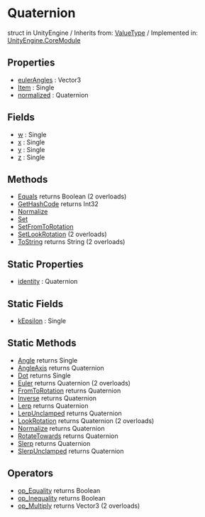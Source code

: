 # Quaternion
struct in UnityEngine
 / Inherits from: <a href="https://docs.unity3d.com/6000.0/Documentation/ScriptReference/ValueType.html">ValueType</a> / Implemented in: <a href="https://docs.unity3d.com/6000.0/Documentation/ScriptReference/UnityEngine.CoreModule.html">UnityEngine.CoreModule</a>
## Properties
- <a href="https://docs.unity3d.com/6000.0/Documentation/ScriptReference/Quaternion-eulerAngles.html">eulerAngles</a> : Vector3
- <a href="https://docs.unity3d.com/6000.0/Documentation/ScriptReference/Quaternion-Item.html">Item</a> : Single
- <a href="https://docs.unity3d.com/6000.0/Documentation/ScriptReference/Quaternion-normalized.html">normalized</a> : Quaternion
## Fields
- <a href="https://docs.unity3d.com/6000.0/Documentation/ScriptReference/Quaternion-w.html">w</a> : Single
- <a href="https://docs.unity3d.com/6000.0/Documentation/ScriptReference/Quaternion-x.html">x</a> : Single
- <a href="https://docs.unity3d.com/6000.0/Documentation/ScriptReference/Quaternion-y.html">y</a> : Single
- <a href="https://docs.unity3d.com/6000.0/Documentation/ScriptReference/Quaternion-z.html">z</a> : Single
## Methods
- <a href="https://docs.unity3d.com/6000.0/Documentation/ScriptReference/Quaternion.Equals.html">Equals</a> returns Boolean (2 overloads)
- <a href="https://docs.unity3d.com/6000.0/Documentation/ScriptReference/Quaternion.GetHashCode.html">GetHashCode</a> returns Int32
- <a href="https://docs.unity3d.com/6000.0/Documentation/ScriptReference/Quaternion.Normalize.html">Normalize</a>
- <a href="https://docs.unity3d.com/6000.0/Documentation/ScriptReference/Quaternion.Set.html">Set</a>
- <a href="https://docs.unity3d.com/6000.0/Documentation/ScriptReference/Quaternion.SetFromToRotation.html">SetFromToRotation</a>
- <a href="https://docs.unity3d.com/6000.0/Documentation/ScriptReference/Quaternion.SetLookRotation.html">SetLookRotation</a> (2 overloads)
- <a href="https://docs.unity3d.com/6000.0/Documentation/ScriptReference/Quaternion.ToString.html">ToString</a> returns String (2 overloads)
## Static Properties
- <a href="https://docs.unity3d.com/6000.0/Documentation/ScriptReference/Quaternion-identity.html">identity</a> : Quaternion
## Static Fields
- <a href="https://docs.unity3d.com/6000.0/Documentation/ScriptReference/Quaternion-kEpsilon.html">kEpsilon</a> : Single
## Static Methods
- <a href="https://docs.unity3d.com/6000.0/Documentation/ScriptReference/Quaternion.Angle.html">Angle</a> returns Single
- <a href="https://docs.unity3d.com/6000.0/Documentation/ScriptReference/Quaternion.AngleAxis.html">AngleAxis</a> returns Quaternion
- <a href="https://docs.unity3d.com/6000.0/Documentation/ScriptReference/Quaternion.Dot.html">Dot</a> returns Single
- <a href="https://docs.unity3d.com/6000.0/Documentation/ScriptReference/Quaternion.Euler.html">Euler</a> returns Quaternion (2 overloads)
- <a href="https://docs.unity3d.com/6000.0/Documentation/ScriptReference/Quaternion.FromToRotation.html">FromToRotation</a> returns Quaternion
- <a href="https://docs.unity3d.com/6000.0/Documentation/ScriptReference/Quaternion.Inverse.html">Inverse</a> returns Quaternion
- <a href="https://docs.unity3d.com/6000.0/Documentation/ScriptReference/Quaternion.Lerp.html">Lerp</a> returns Quaternion
- <a href="https://docs.unity3d.com/6000.0/Documentation/ScriptReference/Quaternion.LerpUnclamped.html">LerpUnclamped</a> returns Quaternion
- <a href="https://docs.unity3d.com/6000.0/Documentation/ScriptReference/Quaternion.LookRotation.html">LookRotation</a> returns Quaternion (2 overloads)
- <a href="https://docs.unity3d.com/6000.0/Documentation/ScriptReference/Quaternion.Normalize.html">Normalize</a> returns Quaternion
- <a href="https://docs.unity3d.com/6000.0/Documentation/ScriptReference/Quaternion.RotateTowards.html">RotateTowards</a> returns Quaternion
- <a href="https://docs.unity3d.com/6000.0/Documentation/ScriptReference/Quaternion.Slerp.html">Slerp</a> returns Quaternion
- <a href="https://docs.unity3d.com/6000.0/Documentation/ScriptReference/Quaternion.SlerpUnclamped.html">SlerpUnclamped</a> returns Quaternion
## Operators
- <a href="https://docs.unity3d.com/6000.0/Documentation/ScriptReference/Quaternion.op_Equality.html">op_Equality</a> returns Boolean
- <a href="https://docs.unity3d.com/6000.0/Documentation/ScriptReference/Quaternion.op_Inequality.html">op_Inequality</a> returns Boolean
- <a href="https://docs.unity3d.com/6000.0/Documentation/ScriptReference/Quaternion.op_Multiply.html">op_Multiply</a> returns Vector3 (2 overloads)
